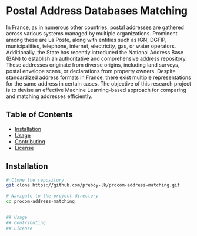 # Postal Address Databases Matching
In France, as in numerous other countries, postal addresses are gathered across various systems managed by multiple organizations. Prominent among these are La Poste, along with entities such as IGN, DGFIP, municipalities, telephone, internet, electricity, gas, or water operators. Additionally, the State has recently introduced the National Address Base (BAN) to establish an authoritative and comprehensive address repository.
These addresses originate from diverse origins, including land surveys, postal envelope scans, or declarations from property owners. Despite standardized address formats in France, there exist multiple representations for the same address in certain cases.
The objective of this research project is to devise an effective Machine Learning-based approach for comparing and matching addresses efficiently.

## Table of Contents
- [Installation](#installation)
- [Usage](#usage)
- [Contributing](#contributing)
- [License](#license)

## Installation

```bash
# Clone the repository
git clone https://github.com/preboy-lk/procom-address-matching.git

# Navigate to the project directory
cd procom-address-matching


## Usage
## Contributing
## License
